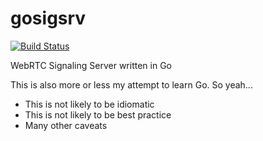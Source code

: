# gosigsrv

[![Build Status](https://travis-ci.org/obsoleted/gosigsrv.svg?branch=master)](https://travis-ci.org/obsoleted/gosigsrv)

WebRTC Signaling Server written in Go

This is also more or less my attempt to learn Go. So yeah...

- This is not likely to be idiomatic
- This is not likely to be best practice
- Many other caveats

